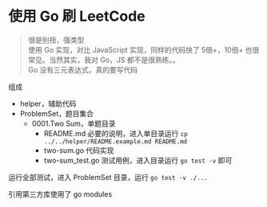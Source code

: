 # 使用 Go 刷 LeetCode

> 很是别扭，强类型  
> 使用 Go 实现，对比 JavaScript 实现，同样的代码快了 5倍+，10倍+ 也很常见。当然其实，我对 Go，JS 都不是很熟练。。  
> Go 没有三元表达式，真的要写代码    


组成
- helper，辅助代码
- ProblemSet，题目集合
    -  0001.Two Sum，单题目录
        - README.md 必要的说明，进入单目录运行 `cp ../../helper/README.example.md README.md` 
        - two-sum.go 代码实现
        - two-sum_test.go 测试用例，进入目录运行 `go test -v` 即可 
        
运行全部测试，进入 ProblemSet 目录，运行 `go test -v ./...` 
        
引用第三方库使用了 go modules 


